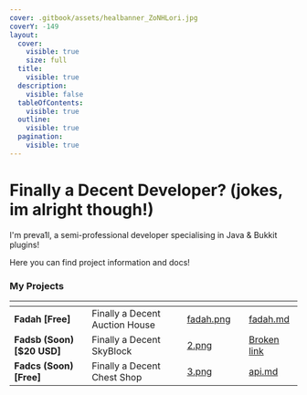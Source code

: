 ```yaml
---
cover: .gitbook/assets/healbanner_ZoNHLori.jpg
coverY: -149
layout:
  cover:
    visible: true
    size: full
  title:
    visible: true
  description:
    visible: false
  tableOfContents:
    visible: true
  outline:
    visible: true
  pagination:
    visible: true
---
```


# Finally a Decent Developer? (jokes, im alright though!)

I'm preva1l, a semi-professional developer specialising in Java & Bukkit plugins!

Here you can find project information and docs!

### My Projects

<table data-view="cards"><thead><tr><th></th><th></th><th data-hidden data-card-cover data-type="files"></th><th data-hidden></th><th data-hidden data-card-target data-type="content-ref"></th></tr></thead><tbody><tr><td><strong>Fadah [Free]</strong></td><td>Finally a Decent Auction House</td><td><a href=".gitbook/assets/fadah.png">fadah.png</a></td><td></td><td><a href="fadah/fadah.md">fadah.md</a></td></tr><tr><td><strong>Fadsb (Soon) [$20 USD]</strong></td><td>Finally a Decent SkyBlock</td><td><a href=".gitbook/assets/2.png">2.png</a></td><td></td><td><a href="broken-reference">Broken link</a></td></tr><tr><td><strong>Fadcs (Soon) [Free]</strong></td><td>Finally a Decent Chest Shop</td><td><a href=".gitbook/assets/3.png">3.png</a></td><td></td><td><a href="fadah/api.md">api.md</a></td></tr></tbody></table>

